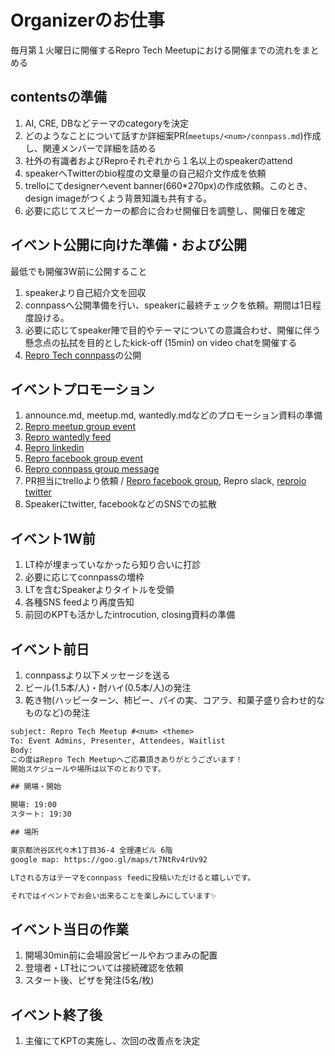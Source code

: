 # Organizerのお仕事

毎月第１火曜日に開催するRepro Tech Meetupにおける開催までの流れをまとめる

## contentsの準備

1. AI, CRE, DBなどテーマのcategoryを決定
1. どのようなことについて話すか詳細案PR(`meetups/<num>/connpass.md`)作成し、関連メンバーで詳細を詰める
1. 社外の有識者およびReproそれぞれから１名以上のspeakerのattend
1. speakerへTwitterのbio程度の文章量の自己紹介文作成を依頼
1. trelloにてdesignerへevent banner(660*270px)の作成依頼。このとき、design imageがつくよう背景知識も共有する。
1. 必要に応じてスピーカーの都合に合わせ開催日を調整し、開催日を確定

## イベント公開に向けた準備・および公開

最低でも開催3W前に公開すること

1. speakerより自己紹介文を回収
1. connpassへ公開準備を行い、speakerに最終チェックを依頼。期間は1日程度設ける。
1. 必要に応じてspeaker陣で目的やテーマについての意識合わせ、開催に伴う懸念点の払拭を目的としたkick-off (15min) on video chatを開催する
1. [Repro Tech connpass](https://repro-tech.connpass.com/)の公開

## イベントプロモーション

1. announce.md, meetup.md, wantedly.mdなどのプロモーション資料の準備
1. [Repro meetup group event](https://www.meetup.com/reproio/)
1. [Repro wantedly feed](https://www.wantedly.com/companies/repro/feed)
1. [Repro linkedin](https://www.linkedin.com/company/repro-inc-/)
1. [Repro facebook group event](https://www.facebook.com/pg/reproio/events/)
1. [Repro connpass group message](https://repro.connpass.com/)
1. PR担当にtrelloより依頼 / [Repro facebook group](https://www.facebook.com/reproio/), Repro slack, [reproio twitter](https://twitter.com/reproio?lang=en)
1. Speakerにtwitter, facebookなどのSNSでの拡散

## イベント1W前

1. LT枠が埋まっていなかったら知り合いに打診
1. 必要に応じてconnpassの増枠
1. LTを含むSpeakerよりタイトルを受領
1. 各種SNS feedより再度告知
1. 前回のKPTも活かしたintrocution, closing資料の準備

## イベント前日

1. connpassより以下メッセージを送る
1. ビール(1.5本/人)・酎ハイ(0.5本/人)の発注
1. 乾き物(ハッピーターン、柿ピー、パイの実、コアラ、和菓子盛り合わせ的なものなど)の発注

```txt
subject: Repro Tech Meetup #<num> <theme>
To: Event Admins, Presenter, Attendees, Waitlist
Body:
この度はRepro Tech Meetupへご応募頂きありがとうございます！
開始スケジュールや場所は以下のとおりです。

## 開場・開始

開場: 19:00
スタート: 19:30

## 場所

東京都渋谷区代々木1丁目36-4 全理連ビル 6階
google map: https://goo.gl/maps/t7NtRv4rUv92

LTされる方はテーマをconnpass feedに投稿いただけると嬉しいです。

それではイベントでお会い出来ることを楽しみにしています✨
```

## イベント当日の作業

1. 開場30min前に会場設営ビールやおつまみの配置
1. 登壇者・LT社については接続確認を依頼
1. スタート後、ピザを発注(5名/枚)

## イベント終了後

1. 主催にてKPTの実施し、次回の改善点を決定
